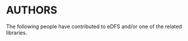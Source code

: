 AUTHORS
=======

The following people have contributed to eDFS and/or one of the related libraries.
